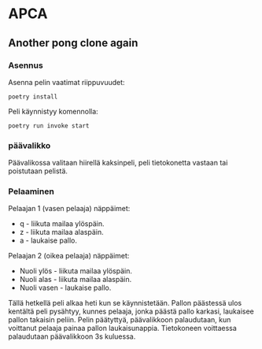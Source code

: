 # APCA
## Another pong clone again


### Asennus

Asenna pelin vaatimat riippuvuudet: 

```poetry install```

Peli käynnistyy komennolla: 

```poetry run invoke start```

### päävalikko
Päävalikossa valitaan hiirellä kaksinpeli, peli tietokonetta vastaan tai poistutaan pelistä.

### Pelaaminen
Pelaajan 1 (vasen pelaaja) näppäimet:

 - q - liikuta mailaa ylöspäin.
 - z - liikuta mailaa alaspäin.
 - a - laukaise pallo.
 
Pelaajan 2 (oikea pelaaja) näppäimet:

 - Nuoli ylös - liikuta mailaa ylöspäin.
 - Nuoli alas - liikuta mailaa alaspäin.
 - Nuoli vasen - laukaise pallo.
 
 Tällä hetkellä peli alkaa heti kun se käynnistetään. Pallon päästessä ulos kentältä peli pysähtyy, kunnes pelaaja, jonka päästä pallo karkasi, laukaisee pallon takaisin peliin. Pelin päätyttyä, päävalikkoon palaudutaan, kun voittanut pelaaja painaa pallon laukaisunappia. Tietokoneen voittaessa palaudutaan päävalikkoon 3s kuluessa.
 

